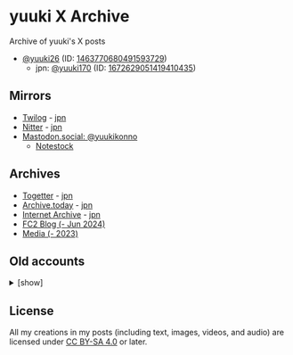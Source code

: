 # yuuki X Archive

Archive of yuuki's X posts

* [@yuuki26](https://x.com/yuuki26) (ID: [1463770680491593729](https://x.com/i/user/1463770680491593729))
    * jpn: [@yuuki170](https://x.com/yuuki170) (ID: [1672629051419410435](https://x.com/i/user/1672629051419410435))

## Mirrors

* [Twilog](https://twilog.togetter.com/yuuki26) - [jpn](https://twilog.togetter.com/yuuki170)
* [Nitter](https://twiiit.com/i/user/1463770680491593729) - [jpn](https://twiiit.com/i/user/1672629051419410435)
* [Mastodon.social: @yuukikonno](https://mastodon.social/@yuukikonno)
    * [Notestock](https://notestock.osa-p.net/@yuukikonno@mastodon.social/view)

## Archives

* [Togetter](https://togetter.com/li/2144709) - [jpn](https://togetter.com/li/2336198)
* [Archive.today](https://archive.today/https://x.com/yuuki26/*) - [jpn](https://archive.today/https://x.com/yuuki170/*)
* [Internet Archive](https://web.archive.org/web/*/https://x.com/yuuki26/status*) - [jpn](https://web.archive.org/web/*/https://x.com/yuuki170/status*)
* [FC2 Blog (- Jun 2024)](https://yuuki6.blog.fc2.com/)
* [Media (- 2023)](https://drive.google.com/drive/folders/1jiTbgwpmjpOghzxqSQmy_m7WAGxjszZU)

## Old accounts

<details>
<summary>[show]</summary>

### 2019

* @yuuki___0517 (suspended)
    * [Pawoo: @yuuki___0517](https://pawoo.net/@yuuki___0517)
    * [FC2 Blog](https://yuukishogi.blog.fc2.com/)
    * [Archive.today](https://archive.today/https://twitter.com/yuuki___0517/*)
    * [Internet Archive](https://web.archive.org/web/*/https://twitter.com/yuuki___0517/status*)

</details>

## License

All my creations in my posts (including text, images, videos, and audio) are licensed under [CC BY-SA 4.0](https://creativecommons.org/licenses/by-sa/4.0/) or later.

